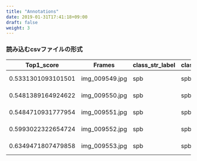 ```yaml
---
title: "Annotations"
date: 2019-01-31T17:41:18+09:00
draft: false
weight: 3
---
```


### 読み込むcsvファイルの形式
| Top1_score          | Frames         | class_str_label | class_str_top1 | n             | smpt           | smpb          | rtpt         | rtpb          | bhpt          | bhpb           | fhpt           | fhpb           | lbpt          | lbpb           | spt            | spb            |
|---------------------|----------------|-----------------|----------------|---------------|----------------|---------------|--------------|---------------|---------------|----------------|----------------|----------------|---------------|----------------|----------------|----------------|
| 0.5331301093101501  | img_009549.jpg | spb             | spb            | 0.090465754   | 9.656445e-05   | 0.001097708   | 0.03143407   | 0.004162653   | 0.00018237281 | 0.00044826482  | 4.8154732e-05  | 2.5673266e-05  | 0.0032581198  | 0.0016761322   | 0.3339744      | 0.5331301      |
| 0.5481389164924622  | img_009550.jpg | spb             | spb            | 0.089183785   | 2.7546675e-05  | 0.0006168233  | 0.017062714  | 0.0027068239  | 7.7470446e-05 | 0.0004935579   | 1.8993607e-05  | 2.2912322e-05  | 0.0016966339  | 0.001952591    | 0.3380012      | 0.5481389      |
| 0.5484710931777954  | img_009551.jpg | spb             | spb            | 0.07672995    | 2.1207929e-05  | 0.00046188603 | 0.014227357  | 0.002111698   | 5.750537e-05  | 0.0003772568   | 1.4450693e-05  | 1.7394166e-05  | 0.0014095443  | 0.001609176    | 0.3544914      | 0.5484711      |
| 0.5993022322654724  | img_009552.jpg | spb             | spb            | 0.057722352   | 2.0250582e-05  | 0.00030638766 | 0.012893226  | 0.0017050059  | 4.5520985e-05 | 0.00021573818  | 1.3501122e-05  | 1.195791e-05   | 0.0011319482  | 0.00093692733  | 0.325695       | 0.59930223     |
| 0.6349471807479858  | img_009553.jpg | spb             | spb            | 0.06099716    | 2.7607226e-05  | 0.0003224706  | 0.014160681  | 0.0018254592  | 5.8062556e-05 | 0.00022118156  | 1.8048353e-05  | 1.4626823e-05  | 0.0012549176  | 0.00094897544  | 0.2852036      | 0.6349472      |